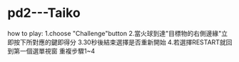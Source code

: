 # pd2---Taiko
how to play:
1.choose "Challenge"button
2.當火球到達"目標物的右側邊緣"立即按下所對應的鍵即得分
3.30秒後結束選擇是否重新開始
4.若選擇RESTART就回到第一個選單視窗
  重複步驟1~4
